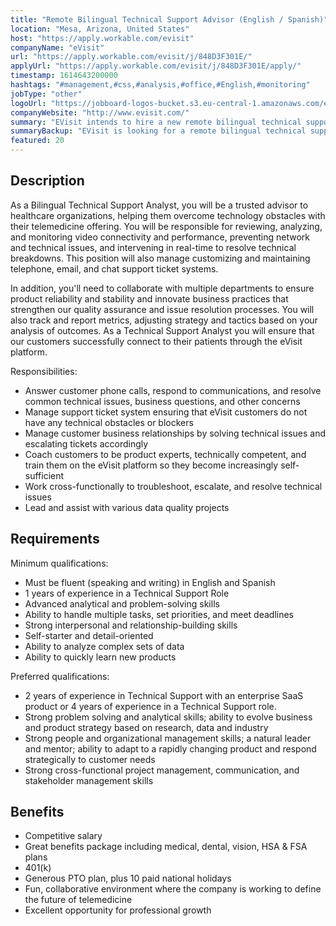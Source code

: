 ```yaml
---
title: "Remote Bilingual Technical Support Advisor (English / Spanish)"
location: "Mesa, Arizona, United States"
host: "https://apply.workable.com/evisit"
companyName: "eVisit"
url: "https://apply.workable.com/evisit/j/848D3F301E/"
applyUrl: "https://apply.workable.com/evisit/j/848D3F301E/apply/"
timestamp: 1614643200000
hashtags: "#management,#css,#analysis,#office,#English,#monitoring"
jobType: "other"
logoUrl: "https://jobboard-logos-bucket.s3.eu-central-1.amazonaws.com/evisit"
companyWebsite: "http://www.evisit.com/"
summary: "EVisit intends to hire a new remote bilingual technical support advisor. If you have 1 years of experience in a Technical Support Role, consider applying."
summaryBackup: "EVisit is looking for a remote bilingual technical support advisor that has experience in: #management, #css, #analysis."
featured: 20
---
```


## Description

As a Bilingual Technical Support Analyst, you will be a trusted advisor to healthcare organizations, helping them overcome technology obstacles with their telemedicine offering. You will be responsible for reviewing, analyzing, and monitoring video connectivity and performance, preventing network and technical issues, and intervening in real-time to resolve technical breakdowns. This position will also manage customizing and maintaining telephone, email, and chat support ticket systems.

In addition, you'll need to collaborate with multiple departments to ensure product reliability and stability and innovate business practices that strengthen our quality assurance and issue resolution processes. You will also track and report metrics, adjusting strategy and tactics based on your analysis of outcomes. As a Technical Support Analyst you will ensure that our customers successfully connect to their patients through the eVisit platform.

Responsibilities:

*   Answer customer phone calls, respond to communications, and resolve common technical issues, business questions, and other concerns
*   Manage support ticket system ensuring that eVisit customers do not have any technical obstacles or blockers
*   Manage customer business relationships by solving technical issues and escalating tickets accordingly
*   Coach customers to be product experts, technically competent, and train them on the eVisit platform so they become increasingly self-sufficient
*   Work cross-functionally to troubleshoot, escalate, and resolve technical issues
*   Lead and assist with various data quality projects

## Requirements

Minimum qualifications:

*   Must be fluent (speaking and writing) in English and Spanish
*   1 years of experience in a Technical Support Role
*   Advanced analytical and problem-solving skills
*   Ability to handle multiple tasks, set priorities, and meet deadlines
*   Strong interpersonal and relationship-building skills
*   Self-starter and detail-oriented
*   Ability to analyze complex sets of data
*   Ability to quickly learn new products

Preferred qualifications:

*   2 years of experience in Technical Support with an enterprise SaaS product or 4 years of experience in a Technical Support role.
*   Strong problem solving and analytical skills; ability to evolve business and product strategy based on research, data and industry
*   Strong people and organizational management skills; a natural leader and mentor; ability to adapt to a rapidly changing product and respond strategically to customer needs
*   Strong cross-functional project management, communication, and stakeholder management skills

## Benefits

*   Competitive salary
*   Great benefits package including medical, dental, vision, HSA & FSA plans
*   401(k)
*   Generous PTO plan, plus 10 paid national holidays
*   Fun, collaborative environment where the company is working to define the future of telemedicine
*   Excellent opportunity for professional growth
